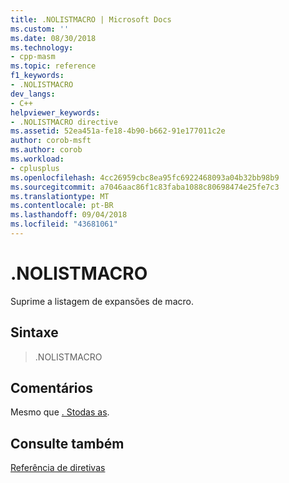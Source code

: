 ```yaml
---
title: .NOLISTMACRO | Microsoft Docs
ms.custom: ''
ms.date: 08/30/2018
ms.technology:
- cpp-masm
ms.topic: reference
f1_keywords:
- .NOLISTMACRO
dev_langs:
- C++
helpviewer_keywords:
- .NOLISTMACRO directive
ms.assetid: 52ea451a-fe18-4b90-b662-91e177011c2e
author: corob-msft
ms.author: corob
ms.workload:
- cplusplus
ms.openlocfilehash: 4cc26959cbc8ea95fc6922468093a04b32bb98b9
ms.sourcegitcommit: a7046aac86f1c83faba1088c80698474e25fe7c3
ms.translationtype: MT
ms.contentlocale: pt-BR
ms.lasthandoff: 09/04/2018
ms.locfileid: "43681061"
---
```

# <a name="nolistmacro"></a>.NOLISTMACRO

Suprime a listagem de expansões de macro.

## <a name="syntax"></a>Sintaxe

> .NOLISTMACRO

## <a name="remarks"></a>Comentários

Mesmo que [. Stodas as](../../assembler/masm/dot-sall.md).

## <a name="see-also"></a>Consulte também

[Referência de diretivas](../../assembler/masm/directives-reference.md)<br/>